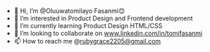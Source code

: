 - 👋 Hi, I’m @Oluuwatomilayo Fasanmi😊
- 👀 I’m interested in Product Design and Frontend development
- 🌱 I’m currently learning Product Design HTML/CSS
- 💞️ I’m looking to collaborate on www.linkedin.com/in/tomifasanmi
- 📫 How to reach me @rubygrace2205@gmail.com

<!---
OluuwatomilayoM/OluuwatomilayoM is a ✨ special ✨ repository because its `README.md` (this file) appears on your GitHub profile.
You can click the Preview link to take a look at your changes.
--->

